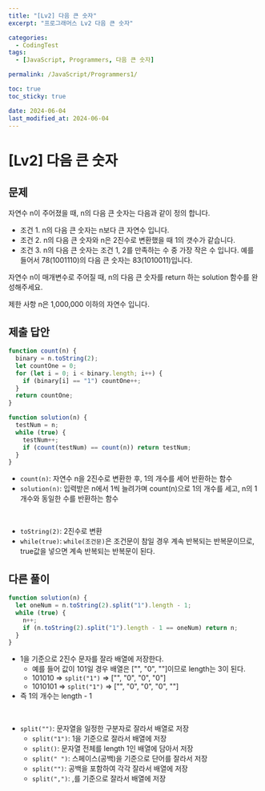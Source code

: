```yaml
---
title: "[Lv2] 다음 큰 숫자"
excerpt: "프로그래머스 Lv2 다음 큰 숫자"

categories:
  - CodingTest
tags:
  - [JavaScript, Programmers, 다음 큰 숫자]

permalink: /JavaScript/Programmers1/

toc: true
toc_sticky: true

date: 2024-06-04
last_modified_at: 2024-06-04
---
```


# [Lv2] 다음 큰 숫자

## 문제

자연수 n이 주어졌을 때, n의 다음 큰 숫자는 다음과 같이 정의 합니다.

- 조건 1. n의 다음 큰 숫자는 n보다 큰 자연수 입니다.
- 조건 2. n의 다음 큰 숫자와 n은 2진수로 변환했을 때 1의 갯수가 같습니다.
- 조건 3. n의 다음 큰 숫자는 조건 1, 2를 만족하는 수 중 가장 작은 수 입니다.
  예를 들어서 78(1001110)의 다음 큰 숫자는 83(1010011)입니다.

자연수 n이 매개변수로 주어질 때, n의 다음 큰 숫자를 return 하는 solution 함수를 완성해주세요.

제한 사항
n은 1,000,000 이하의 자연수 입니다.

## 제출 답안

```js
function count(n) {
  binary = n.toString(2);
  let countOne = 0;
  for (let i = 0; i < binary.length; i++) {
    if (binary[i] == "1") countOne++;
  }
  return countOne;
}

function solution(n) {
  testNum = n;
  while (true) {
    testNum++;
    if (count(testNum) == count(n)) return testNum;
  }
}
```

- `count(n)`: 자연수 n을 2진수로 변환한 후, 1의 개수를 세어 반환하는 함수
- `solution(n)`: 입력받은 n에서 1씩 늘려가며 count(n)으로 1의 개수를 세고, n의 1 개수와 동일한 수를 반환하는 함수

<br/>

- `toString(2)`: 2진수로 변환
- `while(true)`: `while(조건문)`은 조건문이 참일 경우 계속 반복되는 반복문이므로, true값을 넣으면 계속 반복되는 반복문이 된다.

## 다른 풀이

```js
function solution(n) {
  let oneNum = n.toString(2).split("1").length - 1;
  while (true) {
    n++;
    if (n.toString(2).split("1").length - 1 == oneNum) return n;
  }
}
```

- 1을 기준으로 2진수 문자를 잘라 배열에 저장한다.
  - 예를 들어 값이 101일 경우 배열은 ["", "0", ""]이므로 length는 3이 된다.
  - 101010 => `split("1")` => ["", "0", "0", "0"]
  - 1010101 => `split("1")` => ["", "0", "0", "0", ""]
- 즉 1의 개수는 length - 1

<br/>

- `split("")`: 문자열을 일정한 구분자로 잘라서 배열로 저장
  - `split("1")`: 1을 기준으로 잘라서 배열에 저장
  - `split()`: 문자열 전체를 length 1인 배열에 담아서 저장
  - `split(" ")`: 스페이스(공백)을 기준으로 단어를 잘라서 저장
  - `split("")`: 공백을 포함하여 각각 잘라서 배열에 저장
  - `split(",")`: ,를 기준으로 잘라서 배열에 저장

